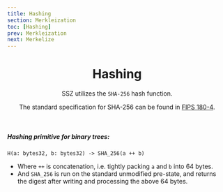 ```yaml
---
title: Hashing
section: Merkleization
toc: [Hashing]
prev: Merkleization
next: Merkelize
---
```


<div id='Hashing' align='center'>

# Hashing

SSZ utilizes the `SHA-256` hash function.

The standard specification for SHA-256 can be found in [FIPS 180-4](https://csrc.nist.gov/publications/detail/fips/180/4/final).


</div>
<div align='start'>
<br/>

##### Hashing primitive for binary trees:

`H(a: bytes32, b: bytes32) -> SHA_256(a ++ b)`

- Where `++` is concatenation, i.e. tightly packing `a` and `b` into 64 bytes.
- And `SHA_256` is run on the standard unmodified pre-state, and returns the digest after writing and processing the above 64 bytes.
